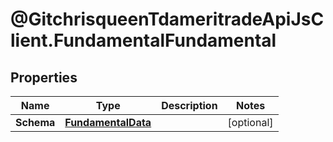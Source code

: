 # @GitchrisqueenTdameritradeApiJsClient.FundamentalFundamental

## Properties
Name | Type | Description | Notes
------------ | ------------- | ------------- | -------------
**Schema** | [**FundamentalData**](FundamentalData.md) |  | [optional] 


